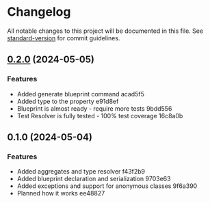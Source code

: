 # Changelog

All notable changes to this project will be documented in this file. See [standard-version](https://github.com/conventional-changelog/standard-version) for commit guidelines.

## [0.2.0](///compare/0.1.0...0.2.0) (2024-05-05)


### Features

* Added generate blueprint command acad5f5
* Added type to the property e91d8ef
* Blueprint is almost ready - require more tests 9bdd556
* Test Resolver is fully tested - 100% test coverage 16c8a0b

## 0.1.0 (2024-05-04)


### Features

* Added aggregates and type resolver f43f2b9
* Added blueprint declaration and serialization 9703e63
* Added exceptions and support for anonymous classes 9f6a390
* Planned how it works ee48827

